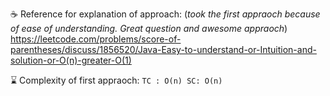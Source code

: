 ☕ Reference for explanation of approach: (*took the first appraoch because of ease of understanding. Great question and awesome appraoch*)
https://leetcode.com/problems/score-of-parentheses/discuss/1856520/Java-Easy-to-understand-or-Intuition-and-solution-or-O(n)-greater-O(1)

⌛ Complexity of first appraoch:
`TC : O(n) SC: O(n)`
